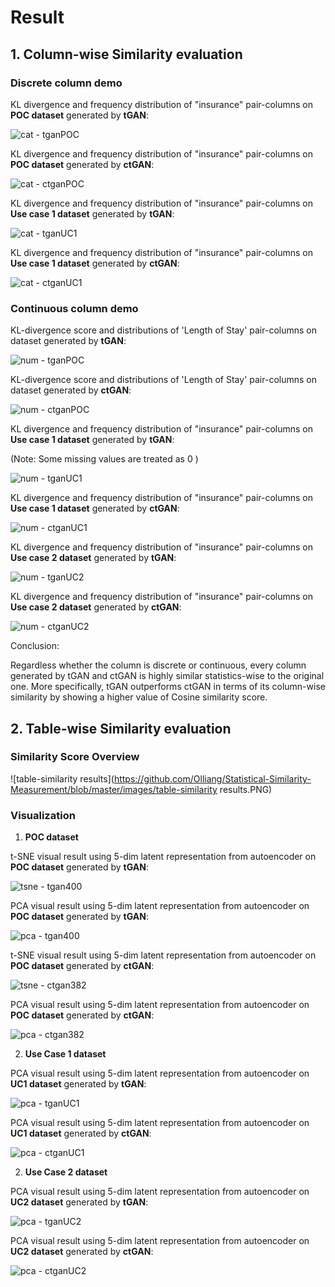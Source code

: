 # Result







## 1. Column-wise Similarity evaluation



### Discrete column demo

KL divergence and frequency distribution of "insurance" pair-columns on **POC dataset** generated by **tGAN**:

![cat - tganPOC](https://github.com/Olliang/Statistical-Similarity-Measurement/blob/master/images/cat%20-%20tganPOC.PNG)



KL divergence and frequency distribution of "insurance" pair-columns on **POC dataset** generated by **ctGAN**:

![cat - ctganPOC](https://github.com/Olliang/Statistical-Similarity-Measurement/blob/master/images/cat%20-%20ctganPOC.PNG)



KL divergence and frequency distribution of "insurance" pair-columns on **Use case 1 dataset** generated by **tGAN**:

![cat - tganUC1](https://github.com/Olliang/Statistical-Similarity-Measurement/blob/master/images/cat%20-%20tganUC1.PNG)

KL divergence and frequency distribution of "insurance" pair-columns on **Use case 1 dataset** generated by **ctGAN**:

![cat - ctganUC1](https://github.com/Olliang/Statistical-Similarity-Measurement/blob/master/images/cat%20-%20ctganUC1.PNG)





### Continuous column demo 

KL-divergence score and distributions of 'Length of Stay' pair-columns on dataset generated by **tGAN**:

![num - tganPOC](https://github.com/Olliang/Statistical-Similarity-Measurement/blob/master/images/num%20-%20tganPOC.PNG)

KL-divergence score and distributions of 'Length of Stay' pair-columns on dataset generated by **ctGAN**:

![num - ctganPOC](https://github.com/Olliang/Statistical-Similarity-Measurement/blob/master/images/num%20-%20ctganPOC.PNG)



KL divergence and frequency distribution of "insurance" pair-columns on **Use case 1 dataset** generated by **tGAN**:

(Note: Some missing values are treated as 0 )

![num - tganUC1](https://github.com/Olliang/Statistical-Similarity-Measurement/blob/master/images/num%20-%20tganUC1.PNG)

KL divergence and frequency distribution of "insurance" pair-columns on **Use case 1 dataset** generated by **ctGAN**:

![num - ctganUC1](https://github.com/Olliang/Statistical-Similarity-Measurement/blob/master/images/num%20-%20ctganUC1.PNG)



KL divergence and frequency distribution of "insurance" pair-columns on **Use case 2 dataset** generated by **tGAN**:

![num - tganUC2](https://github.com/Olliang/Statistical-Similarity-Measurement/blob/master/images/num%20-%20tganUC2.PNG)



KL divergence and frequency distribution of "insurance" pair-columns on **Use case 2 dataset** generated by **ctGAN**:

![num - ctganUC2](https://github.com/Olliang/Statistical-Similarity-Measurement/blob/master/images/num%20-%20ctganUC2.PNG)



Conclusion:

Regardless whether the column is discrete or continuous, every column generated by tGAN and ctGAN is highly similar statistics-wise to the original one. More specifically, tGAN outperforms ctGAN in terms of its column-wise similarity by showing a higher value of Cosine similarity score.





## 2. Table-wise Similarity evaluation



### Similarity Score Overview

![table-similarity results](https://github.com/Olliang/Statistical-Similarity-Measurement/blob/master/images/table-similarity results.PNG)



### Visualization



1. **POC dataset**

t-SNE visual result using 5-dim latent representation from autoencoder on **POC dataset** generated by **tGAN**:

![tsne - tgan400](https://github.com/Olliang/Statistical-Similarity-Measurement/blob/master/images/tsne%20-%20tganPOC.PNG)

PCA visual result using 5-dim latent representation from autoencoder on **POC dataset** generated by **tGAN**:

![pca - tgan400](https://github.com/Olliang/Statistical-Similarity-Measurement/blob/master/images/pca%20-%20tganPOC.PNG)





t-SNE visual result using 5-dim latent representation from autoencoder on **POC dataset** generated by **ctGAN**:

![tsne - ctgan382](https://github.com/Olliang/Statistical-Similarity-Measurement/blob/master/images/tsne%20-%20ctganPOC.PNG)

PCA visual result using 5-dim latent representation from autoencoder on **POC dataset** generated by **ctGAN**:

![pca - ctgan382](https://github.com/Olliang/Statistical-Similarity-Measurement/blob/master/images/pca%20-%20ctganPOC.PNG)



2. **Use Case 1 dataset**

   

PCA visual result using 5-dim latent representation from autoencoder on **UC1 dataset** generated by **tGAN**:

![pca - tganUC1](https://github.com/Olliang/Statistical-Similarity-Measurement/blob/master/images/pca%20-%20tganUC1.PNG)



PCA visual result using 5-dim latent representation from autoencoder on **UC1 dataset** generated by **ctGAN**:

![pca - ctganUC1](https://github.com/Olliang/Statistical-Similarity-Measurement/blob/master/images/pca%20-%20ctganUC1.PNG)



2. **Use Case 2 dataset**

PCA visual result using 5-dim latent representation from autoencoder on **UC2 dataset** generated by **tGAN**:

![pca - tganUC2](https://github.com/Olliang/Statistical-Similarity-Measurement/blob/master/images/pca%20-%20tganUC2.PNG)

PCA visual result using 5-dim latent representation from autoencoder on **UC2 dataset** generated by **ctGAN**:

![pca - ctganUC2](https://github.com/Olliang/Statistical-Similarity-Measurement/blob/master/images/pca%20-%20ctganUC2.PNG)
